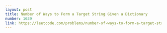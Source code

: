 ```yaml
---
layout: post
title: Number of Ways to Form a Target String Given a Dictionary
number: 1639
link: https://leetcode.com/problems/number-of-ways-to-form-a-target-string-given-a-dictionary
---
```

